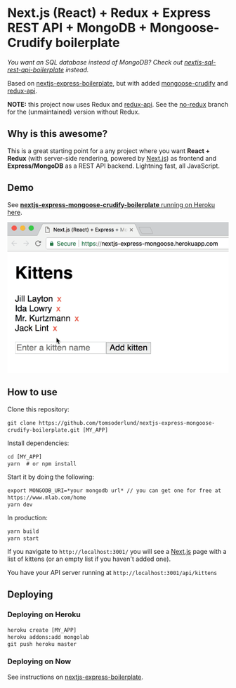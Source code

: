 # Next.js (React) + Redux + Express REST API + MongoDB + Mongoose-Crudify boilerplate

_You want an SQL database instead of MongoDB? Check out [nextjs-sql-rest-api-boilerplate](https://github.com/tomsoderlund/nextjs-sql-rest-api-boilerplate) instead._

Based on [nextjs-express-boilerplate](https://github.com/johhansantana/nextjs-express-boilerplate), but with added [mongoose-crudify](https://github.com/ryo718/mongoose-crudify) and [redux-api](https://github.com/lexich/redux-api).

**NOTE:** this project now uses Redux and [redux-api](https://github.com/lexich/redux-api). See the [no-redux](https://github.com/tomsoderlund/nextjs-express-mongoose-crudify-boilerplate/tree/no-redux) branch for the (unmaintained) version without Redux.

## Why is this awesome?

This is a great starting point for a any project where you want **React + Redux** (with server-side rendering, powered by [Next.js](https://github.com/zeit/next.js)) as frontend and **Express/MongoDB** as a REST API backend.
Lightning fast, all JavaScript.

## Demo

See [**nextjs-express-mongoose-crudify-boilerplate** running on Heroku here](https://nextjs-express-mongoose.herokuapp.com/).

![nextjs-express-mongoose-crudify-boilerplate demo on Heroku](docs/kittens-demo.gif)

## How to use

Clone this repository:

	git clone https://github.com/tomsoderlund/nextjs-express-mongoose-crudify-boilerplate.git [MY_APP]

Install dependencies:

	cd [MY_APP]
	yarn  # or npm install

Start it by doing the following:

	export MONGODB_URI=*your mongodb url* // you can get one for free at https://www.mlab.com/home
	yarn dev

In production:

	yarn build
	yarn start

If you navigate to `http://localhost:3001/` you will see a [Next.js](https://github.com/zeit/next.js) page with a list of kittens (or an empty list if you haven't added one).

You have your API server running at `http://localhost:3001/api/kittens`


## Deploying

### Deploying on Heroku

	heroku create [MY_APP]
	heroku addons:add mongolab
	git push heroku master

### Deploying on Now

See instructions on [nextjs-express-boilerplate](https://github.com/johhansantana/nextjs-express-boilerplate).
